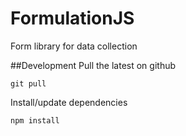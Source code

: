 # FormulationJS
Form library for data collection

##Development
Pull the latest on github
```
git pull
```
Install/update dependencies
```
npm install
```
